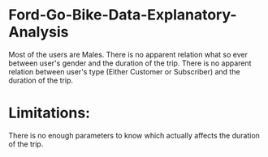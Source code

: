 # Ford-Go-Bike-Data-Explanatory-Analysis
Most of the users are Males.
There is no apparent relation what so ever between user's gender and the duration of the trip.
There is no apparent relation between user's type (Either Customer or Subscriber) and the duration of the trip.
# Limitations:
There is no enough parameters to know which actually affects the duration of the trip.
